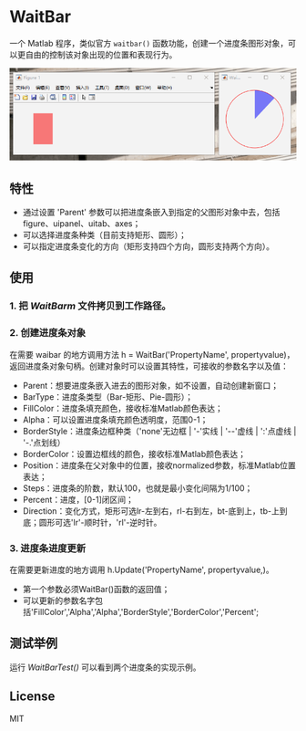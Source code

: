 # WaitBar

一个 Matlab 程序，类似官方 `waitbar()` 函数功能，创建一个进度条图形对象，可以更自由的控制该对象出现的位置和表现行为。

![示例](./ExampleShow.gif)

## 特性

- 通过设置 'Parent' 参数可以把进度条嵌入到指定的父图形对象中去，包括 figure、uipanel、uitab、axes；
- 可以选择进度条种类（目前支持矩形、圆形）；
- 可以指定进度条变化的方向（矩形支持四个方向，圆形支持两个方向）。

## 使用

### 1. 把 *WaitBarm* 文件拷贝到工作路径。

### 2. 创建进度条对象

在需要 waibar 的地方调用方法 h = WaitBar('PropertyName', propertyvalue)，返回进度条对象句柄。创建对象时可以设置其特性，可接收的参数名字以及值：

- Parent：想要进度条嵌入进去的图形对象，如不设置，自动创建新窗口；
- BarType：进度条类型（Bar-矩形、Pie-圆形）；
- FillColor：进度条填充颜色，接收标准Matlab颜色表达；
- Alpha：可以设置进度条填充颜色透明度，范围0-1；
- BorderStyle：进度条边框种类（'none'无边框 | '-'实线 | '--'虚线 | ':'点虚线 | '-.'点划线）
- BorderColor：设置边框线的颜色，接收标准Matlab颜色表达；
- Position：进度条在父对象中的位置，接收normalized参数，标准Matlab位置表达；
- Steps：进度条的阶数，默认100，也就是最小变化间隔为1/100；
- Percent：进度，[0-1]闭区间；
- Direction：变化方式，矩形可选lr-左到右，rl-右到左，bt-底到上，tb-上到底；圆形可选'lr'-顺时针，'rl'-逆时针。

### 3. 进度条进度更新

 在需要更新进度的地方调用 h.Update('PropertyName', propertyvalue,)。

- 第一个参数必须WaitBar()函数的返回值；
- 可以更新的参数名字包括'FillColor','Alpha','Alpha','BorderStyle','BorderColor','Percent';

## 测试举例

运行 *WaitBarTest()* 可以看到两个进度条的实现示例。

## License

MIT
